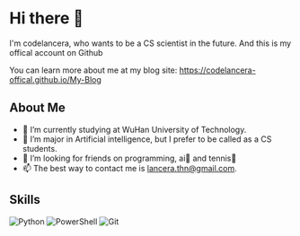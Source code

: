 # Hi there 👋
I'm codelancera, who wants to be a CS scientist in the future. And this is my offical account on Github

You can learn more about me at my blog site: <https://codelancera-offical.github.io/My-Blog>

## About Me

- 🔭 I’m currently studying at WuHan University of Technology.
- 🌱 I’m major in Artificial intelligence, but I prefer to be called as a CS students.
- 👯 I’m looking for friends on programming, ai🤖 and tennis🎾
- 📫 The best way to contact me is lancera.thn@gmail.com.

## Skills

![Python](https://img.shields.io/badge/-Python-3776AB?style=flat&logo=python&logoColor=white)
![PowerShell](https://img.shields.io/badge/-PowerShell-5391FE?style=flat&logo=powershell&logoColor=white)
![Git](https://img.shields.io/badge/-Git-F05032?style=flat&logo=git&logoColor=white)


<!---
codelancera-offical/codelancera-offical is a ✨ special ✨ repository because its `README.md` (this file) appears on your GitHub profile.
You can click the Preview link to take a look at your changes.
--->
